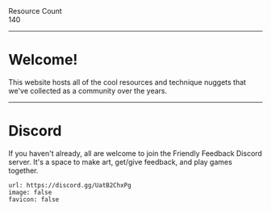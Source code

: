 <div markdown="1" class="ff_badge">
<div markdown="1" class="ff_badge_title">Resource Count</div>
<div markdown="1" class="ff_badge_value">140</div>
</div>

___

# Welcome!

This website hosts all of the cool resources and technique nuggets that we've collected as a community over the years. 

---
# Discord
If you haven't already, all are welcome to join the Friendly Feedback Discord server. It's a space to make art, get/give feedback, and play games together.

```embed
url: https://discord.gg/UatB2ChxPg
image: false
favicon: false
```